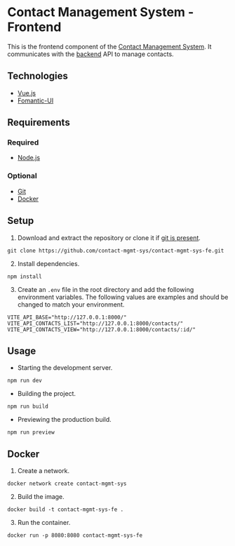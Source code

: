 # Contact Management System - Frontend
This is the frontend component of the [Contact Management System](https://github.com/contact-mgmt-sys). It communicates with the [backend](https://github.com/contact-mgmt-sys/contact-mgmt-sys-be) API to manage contacts.

## Technologies
* [Vue.js](https://vuejs.org/)
* [Fomantic-UI](https://fomantic-ui.com/)

## Requirements
### Required
* [Node.js](https://nodejs.org/en)
### Optional
* [Git](https://git-scm.com/downloads)
* [Docker](https://www.docker.com/products/docker-desktop/)

## Setup
1. Download and extract the repository or clone it if [git is present](#optional).
```
git clone https://github.com/contact-mgmt-sys/contact-mgmt-sys-fe.git
```
2. Install dependencies.
```
npm install
```
3. Create an `.env` file in the root directory and add the following environment variables. The following values are examples and should be changed to match your environment.
```env
VITE_API_BASE="http://127.0.0.1:8000/"
VITE_API_CONTACTS_LIST="http://127.0.0.1:8000/contacts/"
VITE_API_CONTACTS_VIEW="http://127.0.0.1:8000/contacts/:id/"
```

## Usage
* Starting the development server.
```
npm run dev
```
* Building the project.
```
npm run build
```
* Previewing the production build.
```
npm run preview
```

## Docker
1. Create a network.
```
docker network create contact-mgmt-sys
```
2. Build the image.
```
docker build -t contact-mgmt-sys-fe .
```
3. Run the container.
```
docker run -p 8080:8080 contact-mgmt-sys-fe
```